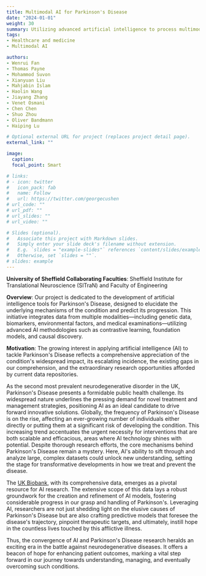 ```yaml
---
title: Multimodal AI for Parkinson's Disease
date: "2024-01-01"
weight: 30
summary: Utilizing advanced artificial intelligence to process multimodal data to enhance the diagnosis and prognosis of Parkinson's Disease (PD), paving the way to uncover the underlying mechanisms of Parkinson's Disease and improve its prediction.
tags:
- Healthcare and medicine
- Multimodal AI

authors:
- Wenrui Fan
- Thomas Payne
- Mohammod Suvon
- Xianyuan Liu
- Mahjabin Islam
- Haolin Wang
- Jiayang Zhang
- Venet Osmani
- Chen Chen
- Shuo Zhou
- Oliver Bandmann
- Haiping Lu

# Optional external URL for project (replaces project detail page).
external_link: ""

image:
  caption:
  focal_point: Smart

# links:
# - icon: twitter
#   icon_pack: fab
#   name: Follow
#   url: https://twitter.com/georgecushen
# url_code: ""
# url_pdf: ""
# url_slides: ""
# url_video: ""

# Slides (optional).
#   Associate this project with Markdown slides.
#   Simply enter your slide deck's filename without extension.
#   E.g. `slides = "example-slides"` references `content/slides/example-slides.md`.
#   Otherwise, set `slides = ""`.
# slides: example
---
```

**University of Sheffield Collaborating Faculties**: Sheffield Institute for Translational Neuroscience (SITraN) and Faculty of Engineering


**Overview**: Our project is dedicated to the development of artificial intelligence tools for Parkinson's Disease, designed to elucidate the underlying mechanisms of the condition and predict its progression. This initiative integrates data from multiple modalities—including genetic data, biomarkers, environmental factors, and medical examinations—utilizing advanced AI methodologies such as contrastive learning, foundation models, and causal discovery.



**Motivation**: The growing interest in applying artificial intelligence (AI) to tackle Parkinson's Disease reflects a comprehensive appreciation of the condition's widespread impact, its escalating incidence, the existing gaps in our comprehension, and the extraordinary research opportunities afforded by current data repositories. 

As the second most prevalent neurodegenerative disorder in the UK, Parkinson's Disease presents a formidable public health challenge. Its widespread nature underlines the pressing demand for novel treatment and management strategies, positioning AI as an ideal candidate to drive forward innovative solutions. Globally, the frequency of Parkinson's Disease is on the rise, affecting an ever-growing number of individuals either directly or putting them at a significant risk of developing the condition. This increasing trend accentuates the urgent necessity for interventions that are both scalable and efficacious, areas where AI technology shines with potential. Despite thorough research efforts, the core mechanisms behind Parkinson's Disease remain a mystery. Here, AI's ability to sift through and analyze large, complex datasets could unlock new understanding, setting the stage for transformative developments in how we treat and prevent the disease.

The [UK Biobank](https://www.ukbiobank.ac.uk/), with its comprehensive data, emerges as a pivotal resource for AI research. The extensive scope of this data lays a robust groundwork for the creation and refinement of AI models, fostering considerable progress in our grasp and handling of Parkinson's. Leveraging AI, researchers are not just shedding light on the elusive causes of Parkinson's Disease but are also crafting predictive models that foresee the disease's trajectory, pinpoint therapeutic targets, and ultimately, instill hope in the countless lives touched by this afflictive illness.

Thus, the convergence of AI and Parkinson's Disease research heralds an exciting era in the battle against neurodegenerative diseases. It offers a beacon of hope for enhancing patient outcomes, marking a vital step forward in our journey towards understanding, managing, and eventually overcoming such conditions.